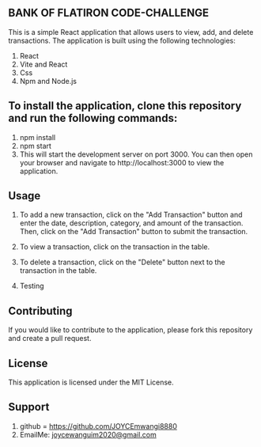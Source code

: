 

## BANK OF FLATIRON CODE-CHALLENGE

This is a simple React application that allows users to view, add, and delete transactions. The application is built using the following technologies:

1. React
2. Vite and React
3. Css
4. Npm and Node.js



## To install the application, clone this repository and run the following commands:

1. npm install
2. npm start
3. This will start the development server on port 3000. You can then open your browser and navigate to http://localhost:3000 to view the application.

## Usage

1. To add a new transaction, click on the "Add Transaction" button and enter the date, description, category, and amount of the transaction. Then, click on the "Add Transaction" button to submit the transaction.

2. To view a transaction, click on the transaction in the table.

3. To delete a transaction, click on the "Delete" button next to the transaction in the table.

4. Testing



## Contributing

If you would like to contribute to the application, please fork this repository and create a pull request.

## License

This application is licensed under the MIT License.

## Support
1. github = https://github.com/JOYCEmwangi8880
2. EmailMe: joycewanguim2020@gmail.com